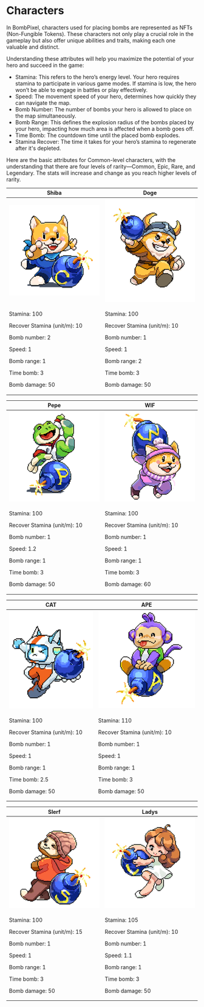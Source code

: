 # Characters

In BombPixel, characters used for placing bombs are represented as NFTs (Non-Fungible Tokens). These characters not only play a crucial role in the gameplay but also offer unique abilities and traits, making each one valuable and distinct.



Understanding these attributes will help you maximize the potential of your hero and succeed in the game:



* Stamina: This refers to the hero’s energy level. Your hero requires stamina to participate in various game modes. If stamina is low, the hero won’t be able to engage in battles or play effectively.
* Speed: The movement speed of your hero, determines how quickly they can navigate the map.
* Bomb Number: The number of bombs your hero is allowed to place on the map simultaneously.
* Bomb Range: This defines the explosion radius of the bombs placed by your hero, impacting how much area is affected when a bomb goes off.
* Time Bomb: The countdown time until the placed bomb explodes.
* Stamina Recover: The time it takes for your hero’s stamina to regenerate after it's depleted.



Here are the basic attributes for Common-level characters, with the understanding that there are four levels of rarity—Common, Epic, Rare, and Legendary. The stats will increase and change as you reach higher levels of rarity.

| Shiba                                                                                                                                                   | Doge                                                                                                                                                    |
| ------------------------------------------------------------------------------------------------------------------------------------------------------- | ------------------------------------------------------------------------------------------------------------------------------------------------------- |
| <img src="../.gitbook/assets/image (9).png" alt="" data-size="original">                                                                                | <img src="../.gitbook/assets/image (1) (1).png" alt="" data-size="original">                                                                            |
| <p>Stamina: 100</p><p>Recover Stamina (unit/m): 10</p><p>Bomb number: 2</p><p>Speed: 1</p><p>Bomb range: 1</p><p>Time bomb: 3</p><p>Bomb damage: 50</p> | <p>Stamina: 100</p><p>Recover Stamina (unit/m): 10</p><p>Bomb number: 1</p><p>Speed: 1</p><p>Bomb range: 2</p><p>Time bomb: 3</p><p>Bomb damage: 50</p> |



| Pepe                                                                                                                                                      | WIF                                                                                                                                                     |
| --------------------------------------------------------------------------------------------------------------------------------------------------------- | ------------------------------------------------------------------------------------------------------------------------------------------------------- |
| <img src="../.gitbook/assets/image (3) (1).png" alt="" data-size="original">                                                                              | <img src="../.gitbook/assets/image (2) (1).png" alt="" data-size="original">                                                                            |
| <p>Stamina: 100</p><p>Recover Stamina (unit/m): 10</p><p>Bomb number: 1</p><p>Speed: 1.2</p><p>Bomb range: 1</p><p>Time bomb: 3</p><p>Bomb damage: 50</p> | <p>Stamina: 100</p><p>Recover Stamina (unit/m): 10</p><p>Bomb number: 1</p><p>Speed: 1</p><p>Bomb range: 1</p><p>Time bomb: 3</p><p>Bomb damage: 60</p> |



| CAT                                                                                                                                                       | APE                                                                                                                                                     |
| --------------------------------------------------------------------------------------------------------------------------------------------------------- | ------------------------------------------------------------------------------------------------------------------------------------------------------- |
| <img src="../.gitbook/assets/image (4) (1).png" alt="" data-size="original">                                                                              | <img src="../.gitbook/assets/image (5) (1).png" alt="" data-size="original">                                                                            |
| <p>Stamina: 100</p><p>Recover Stamina (unit/m): 10</p><p>Bomb number: 1</p><p>Speed: 1</p><p>Bomb range: 1</p><p>Time bomb: 2.5</p><p>Bomb damage: 50</p> | <p>Stamina: 110</p><p>Recover Stamina (unit/m): 10</p><p>Bomb number: 1</p><p>Speed: 1</p><p>Bomb range: 1</p><p>Time bomb: 3</p><p>Bomb damage: 50</p> |



| Slerf                                                                                                                                                   | Ladys                                                                                                                                                     |
| ------------------------------------------------------------------------------------------------------------------------------------------------------- | --------------------------------------------------------------------------------------------------------------------------------------------------------- |
| <img src="../.gitbook/assets/image (7) (1).png" alt="" data-size="original">                                                                            | <img src="../.gitbook/assets/image (6) (1).png" alt="" data-size="original">                                                                              |
| <p>Stamina: 100</p><p>Recover Stamina (unit/m): 15</p><p>Bomb number: 1</p><p>Speed: 1</p><p>Bomb range: 1</p><p>Time bomb: 3</p><p>Bomb damage: 50</p> | <p>Stamina: 105</p><p>Recover Stamina (unit/m): 10</p><p>Bomb number: 1</p><p>Speed: 1.1</p><p>Bomb range: 1</p><p>Time bomb: 3</p><p>Bomb damage: 50</p> |
